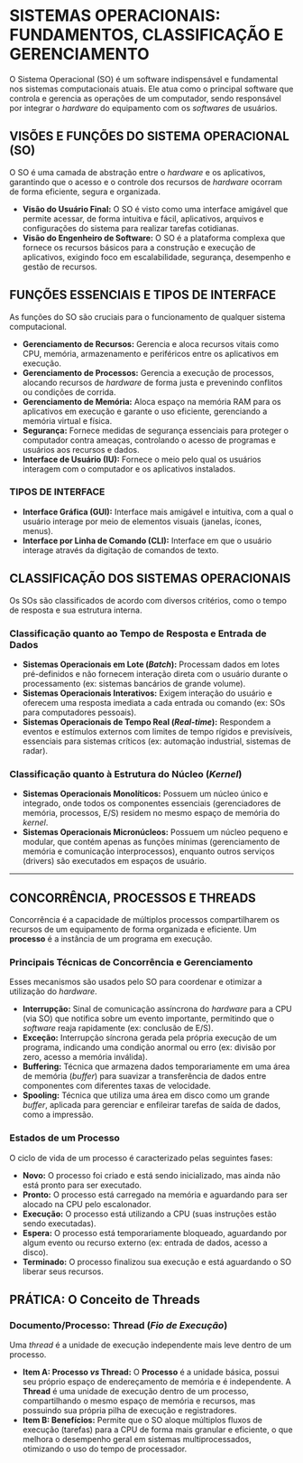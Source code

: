 # SISTEMAS OPERACIONAIS: FUNDAMENTOS, CLASSIFICAÇÃO E GERENCIAMENTO

O Sistema Operacional (SO) é um software indispensável e fundamental nos sistemas computacionais atuais. Ele atua como o principal software que controla e gerencia as operações de um computador, sendo responsável por integrar o *hardware* do equipamento com os *softwares* de usuários.

## VISÕES E FUNÇÕES DO SISTEMA OPERACIONAL (SO)
O SO é uma camada de abstração entre o *hardware* e os aplicativos, garantindo que o acesso e o controle dos recursos de *hardware* ocorram de forma eficiente, segura e organizada.

* **Visão do Usuário Final:** O SO é visto como uma interface amigável que permite acessar, de forma intuitiva e fácil, aplicativos, arquivos e configurações do sistema para realizar tarefas cotidianas.
* **Visão do Engenheiro de Software:** O SO é a plataforma complexa que fornece os recursos básicos para a construção e execução de aplicativos, exigindo foco em escalabilidade, segurança, desempenho e gestão de recursos.

## FUNÇÕES ESSENCIAIS E TIPOS DE INTERFACE
As funções do SO são cruciais para o funcionamento de qualquer sistema computacional.

* **Gerenciamento de Recursos:** Gerencia e aloca recursos vitais como CPU, memória, armazenamento e periféricos entre os aplicativos em execução.
* **Gerenciamento de Processos:** Gerencia a execução de processos, alocando recursos de *hardware* de forma justa e prevenindo conflitos ou condições de corrida.
* **Gerenciamento de Memória:** Aloca espaço na memória RAM para os aplicativos em execução e garante o uso eficiente, gerenciando a memória virtual e física.
* **Segurança:** Fornece medidas de segurança essenciais para proteger o computador contra ameaças, controlando o acesso de programas e usuários aos recursos e dados.
* **Interface de Usuário (IU):** Fornece o meio pelo qual os usuários interagem com o computador e os aplicativos instalados.

### TIPOS DE INTERFACE
* **Interface Gráfica (GUI):** Interface mais amigável e intuitiva, com a qual o usuário interage por meio de elementos visuais (janelas, ícones, menus).
* **Interface por Linha de Comando (CLI):** Interface em que o usuário interage através da digitação de comandos de texto.

## CLASSIFICAÇÃO DOS SISTEMAS OPERACIONAIS
Os SOs são classificados de acordo com diversos critérios, como o tempo de resposta e sua estrutura interna.

### Classificação quanto ao Tempo de Resposta e Entrada de Dados
* **Sistemas Operacionais em Lote (*Batch*):** Processam dados em lotes pré-definidos e não fornecem interação direta com o usuário durante o processamento (ex: sistemas bancários de grande volume).
* **Sistemas Operacionais Interativos:** Exigem interação do usuário e oferecem uma resposta imediata a cada entrada ou comando (ex: SOs para computadores pessoais).
* **Sistemas Operacionais de Tempo Real (*Real-time*):** Respondem a eventos e estímulos externos com limites de tempo rígidos e previsíveis, essenciais para sistemas críticos (ex: automação industrial, sistemas de radar).

### Classificação quanto à Estrutura do Núcleo (*Kernel*)
* **Sistemas Operacionais Monolíticos:** Possuem um núcleo único e integrado, onde todos os componentes essenciais (gerenciadores de memória, processos, E/S) residem no mesmo espaço de memória do *kernel*.
* **Sistemas Operacionais Micronúcleos:** Possuem um núcleo pequeno e modular, que contém apenas as funções mínimas (gerenciamento de memória e comunicação interprocessos), enquanto outros serviços (drivers) são executados em espaços de usuário.

---

## CONCORRÊNCIA, PROCESSOS E THREADS

Concorrência é a capacidade de múltiplos processos compartilharem os recursos de um equipamento de forma organizada e eficiente. Um **processo** é a instância de um programa em execução.

### Principais Técnicas de Concorrência e Gerenciamento
Esses mecanismos são usados pelo SO para coordenar e otimizar a utilização do *hardware*.

* **Interrupção:** Sinal de comunicação assíncrona do *hardware* para a CPU (via SO) que notifica sobre um evento importante, permitindo que o *software* reaja rapidamente (ex: conclusão de E/S).
* **Exceção:** Interrupção síncrona gerada pela própria execução de um programa, indicando uma condição anormal ou erro (ex: divisão por zero, acesso a memória inválida).
* **Buffering:** Técnica que armazena dados temporariamente em uma área de memória (*buffer*) para suavizar a transferência de dados entre componentes com diferentes taxas de velocidade.
* **Spooling:** Técnica que utiliza uma área em disco como um grande *buffer*, aplicada para gerenciar e enfileirar tarefas de saída de dados, como a impressão.

### Estados de um Processo
O ciclo de vida de um processo é caracterizado pelas seguintes fases:

* **Novo:** O processo foi criado e está sendo inicializado, mas ainda não está pronto para ser executado.
* **Pronto:** O processo está carregado na memória e aguardando para ser alocado na CPU pelo escalonador.
* **Execução:** O processo está utilizando a CPU (suas instruções estão sendo executadas).
* **Espera:** O processo está temporariamente bloqueado, aguardando por algum evento ou recurso externo (ex: entrada de dados, acesso a disco).
* **Terminado:** O processo finalizou sua execução e está aguardando o SO liberar seus recursos.

## PRÁTICA: O Conceito de Threads

### Documento/Processo: Thread (*Fio de Execução*)
Uma *thread* é a unidade de execução independente mais leve dentro de um processo.

* **Item A: Processo *vs* Thread:** O **Processo** é a unidade básica, possui seu próprio espaço de endereçamento de memória e é independente. A **Thread** é uma unidade de execução dentro de um processo, compartilhando o mesmo espaço de memória e recursos, mas possuindo sua própria pilha de execução e registradores.
* **Item B: Benefícios:** Permite que o SO aloque múltiplos fluxos de execução (tarefas) para a CPU de forma mais granular e eficiente, o que melhora o desempenho geral em sistemas multiprocessados, otimizando o uso do tempo de processador.